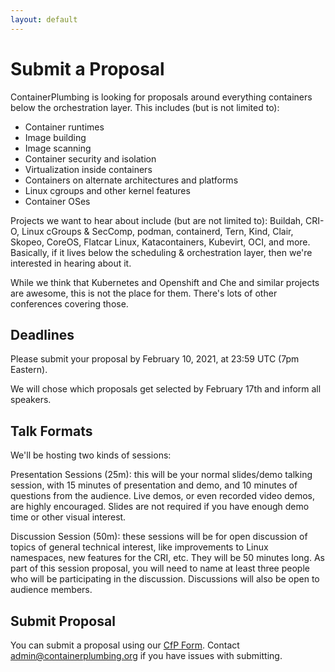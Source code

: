 ```yaml
---
layout: default
---
```


# Submit a Proposal

ContainerPlumbing is looking for proposals around everything containers below the orchestration layer.  This includes (but is not limited to):

* Container runtimes
* Image building
* Image scanning
* Container security and isolation
* Virtualization inside containers
* Containers on alternate architectures and platforms
* Linux cgroups and other kernel features
* Container OSes

Projects we want to hear about include (but are not limited to): Buildah, CRI-O, Linux cGroups & SecComp, podman, containerd, Tern, Kind, Clair, Skopeo, CoreOS, Flatcar Linux, Katacontainers, Kubevirt, OCI, and more.  Basically, if it lives below the scheduling & orchestration layer, then we're interested in hearing about it.

While we think that Kubernetes and Openshift and Che and similar projects are awesome, this is not the place for them.  There's lots of other conferences covering those.

## Deadlines

Please submit your proposal by February 10, 2021, at 23:59 UTC (7pm Eastern).

We will chose which proposals get selected by February 17th and inform all speakers.

## Talk Formats

We'll be hosting two kinds of sessions:

Presentation Sessions (25m): this will be your normal slides/demo talking session, with 15 minutes of presentation and demo, and 10 minutes of questions from the audience.  Live demos, or even recorded video demos, are highly encouraged.  Slides are not required if you have enough demo time or other visual interest.

Discussion Session (50m): these sessions will be for open discussion of topics of general technical interest, like improvements to Linux namespaces, new features for the CRI, etc.  They will be 50 minutes long.  As part of this session proposal, you will need to name at least three people who will be participating in the discussion.  Discussions will also be open to audience members.

## Submit Proposal

You can submit a proposal using our [CfP Form]().  Contact admin@containerplumbing.org if you have issues with submitting.
